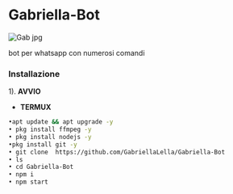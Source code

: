 # Gabriella-Bot

![Gab jpg](https://user-images.githubusercontent.com/84185597/152524762-e9ed97ea-273e-487f-91c3-09b836df24b4.png)


bot per whatsapp con numerosi comandi 



### Installazione

1). **AVVIO**
- **TERMUX**

```bash
•apt update && apt upgrade -y
• pkg install ffmpeg -y
• pkg install nodejs -y
•pkg install git -y
• git clone  https://github.com/GabriellaLella/Gabriella-Bot
• ls
• cd Gabriella-Bot
• npm i
• npm start

